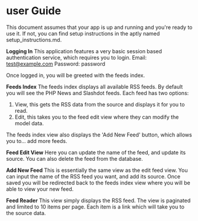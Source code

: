 # user Guide
This document assumes that your app is up and running and you're ready to use it.
If not, you can find setup instructions in the aptly named setup_instructions.md.

**Logging In**
This application features a very basic session based authentication service, which requires you to login.
Email: test@example.com
Password: password

Once logged in, you will be greeted with the feeds index.

**Feeds Index**
The feeds index displays all available RSS feeds. By default you will see the PHP News and Slashdot feeds.
Each feed has two options:
  1. View, this gets the RSS data from the source and displays it for you to read.
  2. Edit, this takes you to the feed edit view where they can modify the model data.

The feeds index view also displays the 'Add New Feed' button, which allows you to... add more feeds.

**Feed Edit View**
Here you can update the name of the feed, and update its source.
You can also delete the feed from the database.

**Add New Feed**
This is essentially the same view as the edit feed view. You can input the name of the RSS feed you want, and add its source.
Once saved you will be redirected back to the feeds index view where you will be able to view your new feed.

**Feed Reader**
This view simply displays the RSS feed.
The view is paginated and limited to 10 items per page.
Each item is a link which will take you to the source data.
